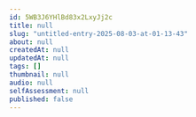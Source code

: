 ```yaml
---
id: 5WB3J6YHlBd83x2LxyJj2c
title: null
slug: "untitled-entry-2025-08-03-at-01-13-43"
about: null
createdAt: null
updatedAt: null
tags: []
thumbnail: null
audio: null
selfAssessment: null
published: false
---
```

